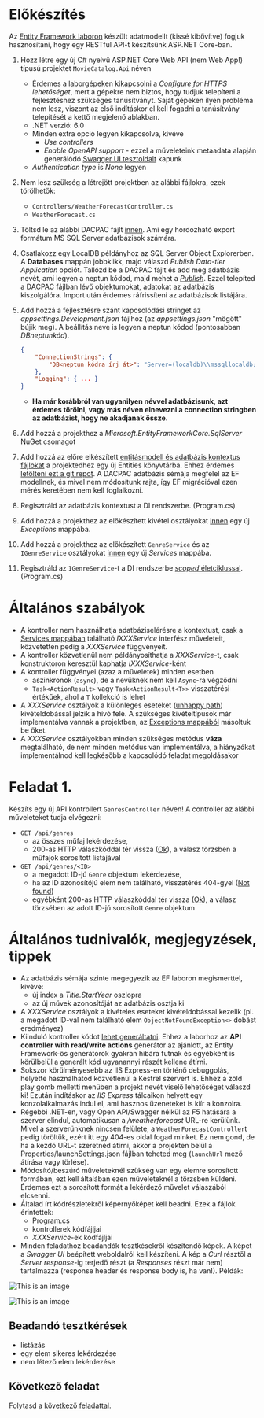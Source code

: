 # Előkészítés

Az [Entity Framework laboron](../ef/README.md) készült adatmodellt (kissé kibővítve) fogjuk hasznosítani, hogy egy RESTful API-t készítsünk ASP.NET Core-ban.

1. Hozz létre egy új C# nyelvű ASP.NET Core Web API (nem Web App!) típusú projektet `MovieCatalog.Api` néven
    - Érdemes a laborgépeken kikapcsolni a *Configure for HTTPS lehetőséget*, mert a gépekre nem biztos, hogy tudjuk telepíteni a fejlesztéshez szükséges tanúsítványt. Saját gépeken ilyen probléma nem lesz, viszont az első indításkor el kell fogadni a tanúsítvány telepítését a kettő megjelenő ablakban.
    - .NET verzió: 6.0
    - Minden extra opció legyen kikapcsolva, kivéve 
      - *Use controllers*
      - *Enable OpenAPI support* - ezzel a műveleteink metaadata alapján generálódó [Swagger UI tesztoldalt](https://swagger.io/tools/swagger-ui/) kapunk
    - *Authentication type* is *None* legyen
    
1. Nem lesz szükség a létrejött projektben az alábbi fájlokra, ezek törölhetők:
    - `Controllers/WeatherForecastController.cs`
    - `WeatherForecast.cs`

1. Töltsd le az alábbi DACPAC fájlt [innen](./data/imdbtitles_sample.dacpac). Ami egy hordozható export formátum MS SQL Server adatbázisok számára.

1. Csatlakozz egy LocalDB példányhoz az SQL Server Object Explorerben. A **Databases** mappán jobbklikk, majd válaszd *Publish Data-tier Application* opciót. Tallózd be a DACPAC fájlt és add meg adatbázis nevét, ami legyen a neptun kódod, majd mehet a [*Publish*](https://learn.microsoft.com/en-us/sql/ssdt/extract-publish-and-register-dacpac-files?view=sql-server-ver16#publish-data-tier-application). Ezzel telepíted a DACPAC fájlban lévő objektumokat, adatokat az adatbázis kiszolgálóra. Import után érdemes ráfrissíteni az adatbázisok listájára.

1. Add hozzá a fejlesztésre szánt kapcsolódási stringet az *appsettings.Development.json* fájlhoz (az *appsettings.json* "mögött" bújik meg). A beállítás neve is legyen a neptun kódod (pontosabban *DBneptunkód*).

    ``` JSON
    {
        "ConnectionStrings": {
            "DB<neptun kódra írj át>": "Server=(localdb)\\mssqllocaldb;Database=<neptun kódra írj át>;Trusted_Connection=True;MultipleActiveResultSets=true"
        },
        "Logging": { ... }
    }
    ```

    - **Ha már korábbról van ugyanilyen névvel adatbázisunk, azt érdemes törölni, vagy más néven elnevezni a connection stringben az adatbázist, hogy ne akadjanak össze.**

1. Add hozzá a projekthez a *Microsoft.EntityFrameworkCore.SqlServer* NuGet csomagot

1. Add hozzá az előre elkészített [entitásmodell és adatbázis kontextus fájlokat](./snippets/Entities) a projektedhez egy új Entities könyvtárba. Ehhez érdemes [letölteni ezt a git repot](https://github.com/VIAUBC01/labor-leirasok/archive/refs/heads/master.zip). A DACPAC adatbázis sémája megfelel az EF modellnek, és mivel nem módosítunk rajta, így EF migrációval ezen mérés keretében nem kell foglalkozni.

1. Regisztráld az adatbázis kontextust a DI rendszerbe. (Program.cs) 

1. Add hozzá a projekthez az előkészített kivétel osztályokat [innen](./snippets/Exceptions) egy új *Exceptions* mappába. 

1. Add hozzá a projekthez az előkészített `GenreService` és az `IGenreService` osztályokat [innen](./snippets/Services) egy új *Services* mappába. 

1. Regisztráld az `IGenreService`-t a DI rendszerbe [*scoped* életciklussal](https://learn.microsoft.com/en-us/dotnet/api/microsoft.extensions.dependencyinjection.servicecollectionserviceextensions.addscoped?view=dotnet-plat-ext-6.0&viewFallbackFrom=net-6.0#microsoft-extensions-dependencyinjection-servicecollectionserviceextensions-addscoped-2(microsoft-extensions-dependencyinjection-iservicecollection)). (Program.cs)

# Általános szabályok

- A kontroller nem használhatja adatbáziselérésre a kontextust, csak a [Services mappában](./snippets/Services) található *IXXXService* interfész műveleteit, közvetetten pedig a *XXXService* függvényeit.
- A kontroller közvetlenül nem példányosíthatja a *XXXService*-t, csak konstruktoron keresztül kaphatja *IXXXService*-ként
- A kontroller függvényei (azaz a műveletek) minden esetben
    - aszinkronok (`async`), de a nevüknek nem kell `Async`-ra végződni
    - `Task<ActionResult>` vagy `Task<ActionResult<T>>` visszatérési értékűek, ahol a `T` kollekció is lehet
- A *XXXService* osztályok a különleges eseteket ([unhappy path](https://en.wikipedia.org/wiki/Happy_path)) kivételdobással jelzik a hívó felé. A szükséges kivételtípusok már implementálva vannak a projektben, az [Exceptions mappából](./snippets/Exceptions) másoltuk be őket.
- A *XXXService* osztályokban minden szükséges metódus **váza** megtalálható, de nem minden metódus van implementálva, a hiányzókat implementálnod kell legkésőbb a kapcsolódó feladat megoldásakor

# Feladat 1.

Készíts egy új API kontrollert `GenresController` néven! A controller az alábbi műveleteket tudja elvégezni:
- `GET /api/genres`
  - az összes műfaj lekérdezése,
  - 200-as HTTP válaszkóddal tér vissza ([Ok](https://httpstatusdogs.com/200-ok)), a válasz törzsben a műfajok sorosított listájával
- `GET /api/genres/<ID>`
  - a megadott ID-jú `Genre` objektum lekérdezése,
  - ha az ID azonosítójú elem nem található, visszatérés 404-gyel ([Not found](https://httpstatusdogs.com/404-not-found))
  - egyébként 200-as HTTP válaszkóddal tér vissza ([Ok](https://httpstatusdogs.com/200-ok)), a válasz törzsében az adott ID-jú sorosított `Genre` objektum

# Általános tudnivalók, megjegyzések, tippek

- Az adatbázis sémája szinte megegyezik az EF laboron megismerttel, kivéve:
  - új index a *Title.StartYear* oszlopra
  - az új művek azonosítóját az adatbázis osztja ki  
- A *XXXService* osztályok a kivételes eseteket kivételdobással kezelik (pl. a megadott ID-val nem található elem `ObjectNotFoundException<>` dobást eredményez)
- Kiinduló kontroller kódot [lehet generáltatni](https://learn.microsoft.com/en-us/aspnet/core/tutorials/first-web-api?view=aspnetcore-6.0&tabs=visual-studio#scaffold-a-controller). Ehhez a laborhoz az **API controller with read/write actions** generátor az ajánlott, az Entity Framework-ös generátorok gyakran hibára futnak és egyébként is körülbelül a generált kód ugyanannyi részét kellene átírni.
- Sokszor körülményesebb az IIS Express-en történő debuggolás, helyette használhatod közvetlenül a Kestrel szervert is. Ehhez a zöld play gomb melletti menüben a projekt nevét viselő lehetőséget válaszd ki! Ezután indításkor az *IIS Express* tálcaikon helyett egy konzolalkalmazás indul el, ami hasznos üzeneteket is kiír a konzolra.
- Régebbi .NET-en, vagy Open API/Swagger nélkül az F5 hatására a szerver elindul, automatikusan a */weatherforecast* URL-re kerülünk. Mivel a szerverünknek nincsen felülete, a `WeatherForecastController`t pedig töröltük, ezért itt egy 404-es oldal fogad minket. Ez nem gond, de ha a kezdő URL-t szeretnéd átírni, akkor a projekten belül a Properties/launchSettings.json fájlban teheted meg (`launchUrl` mező átírása vagy törlése).
- Módosító/beszúró műveleteknél szükség van egy elemre sorosított formában, ezt kell általában ezen műveleteknél a törzsben küldeni. Érdemes ezt a sorosított formát a lekérdező művelet válaszából elcsenni.
- Általad írt kódrészletekről képernyőképet kell beadni. Ezek a fájlok érintettek:
  - Program.cs
  - kontrollerek kódfájljai
  - *XXXService*-ek kódfájljai
- Minden feladathoz beadandók tesztkésekről készítendő képek. A képet a *Swagger UI* beépített weboldalról kell készíteni. A kép a *Curl* résztől a *Server response*-ig terjedő részt (a *Responses* részt már nem) tartalmazza (response header és response body is, ha van!). Példák:

![This is an image](./images/req_p%C3%A9lda.png)

![This is an image](./images/req_p%C3%A9lda2.png)


## Beadandó tesztkérések

- listázás
- egy elem sikeres lekérdezése
- nem létező elem lekérdezése

## Következő feladat

Folytasd a [következő feladattal](Feladat-2.md).
